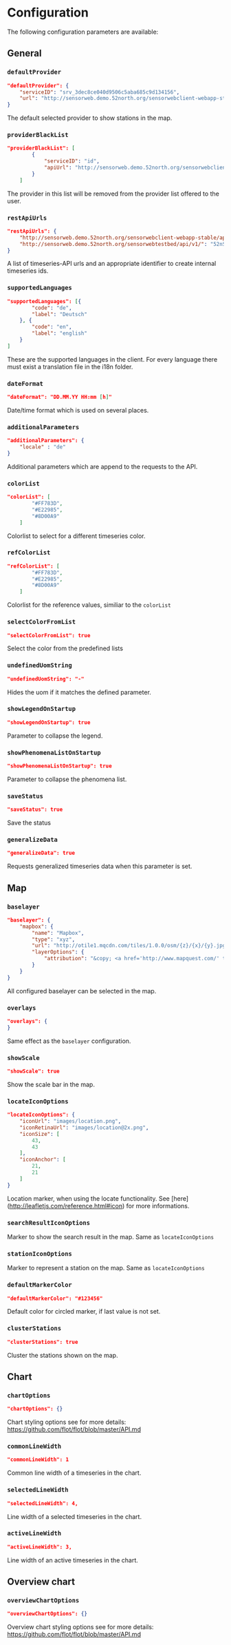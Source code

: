 
# Configuration

The following configuration parameters are available:

## General

### `defaultProvider`

```json
"defaultProvider": {
    "serviceID": "srv_3dec8ce040d9506c5aba685c9d134156",
    "url": "http://sensorweb.demo.52north.org/sensorwebclient-webapp-stable/api/v1/"
}
```

The default selected provider to show stations in the map.

### `providerBlackList`

```json
"providerBlackList": [
        {
            "serviceID": "id",
            "apiUrl": "http://sensorweb.demo.52north.org/sensorwebclient-webapp-stable/api/v1/"
        }
    ]
```

The provider in this list will be removed from the provider list offered to the user.

### `restApiUrls`

```json
"restApiUrls": {
    "http://sensorweb.demo.52north.org/sensorwebclient-webapp-stable/api/v1/": "52nSensorweb",
    "http://sensorweb.demo.52north.org/sensorwebtestbed/api/v1/": "52nSensorwebTestbed",
}
```

A list of timeseries-API urls and an appropriate identifier to create internal timeseries ids.

### `supportedLanguages`

```json
"supportedLanguages": [{
        "code": "de",
        "label": "Deutsch"
    }, {
        "code": "en",
        "label": "english"
    }
]
```

These are the supported languages in the client. For every language there must exist a translation file in the i18n folder.

### `dateFormat`

```json
"dateFormat": "DD.MM.YY HH:mm [h]"
```

Date/time format which is used on several places.

### `additionalParameters`

```json
"additionalParameters": {
    "locale" : "de"
}
```

Additional parameters which are append to the requests to the API.

### `colorList`

```json
"colorList": [
        "#FF783D",
        "#E22985",
        "#8D00A9"
    ]
```

Colorlist to select for a different timeseries color.

### `refColorList`

```json
"refColorList": [
        "#FF783D",
        "#E22985",
        "#8D00A9"
    ]
```

Colorlist for the reference values, similiar to the `colorList`

### `selectColorFromList`

```json
"selectColorFromList": true
```

Select the color from the predefined lists

### `undefinedUomString`

```json
"undefinedUomString": "-"
```

Hides the uom if it matches the defined parameter.

### `showLegendOnStartup`

```json
"showLegendOnStartup": true
```

Parameter to collapse the legend.

### `showPhenomenaListOnStartup`

```json
"showPhenomenaListOnStartup": true
```

Parameter to collapse the phenomena list.

### `saveStatus`

```json
"saveStatus": true
```

Save the status

### `generalizeData`

```json
"generalizeData": true
```

Requests generalized timeseries data when this parameter is set.


## Map

### `baselayer`

```json
"baselayer": {
    "mapbox": {
        "name": "Mapbox",
        "type": "xyz",
        "url": "http://otile1.mqcdn.com/tiles/1.0.0/osm/{z}/{x}/{y}.jpg",
        "layerOptions": {
            "attribution": "&copy; <a href='http://www.mapquest.com/' target='_blank'>MapQuest</a> <img src='http://developer.mapquest.com/content/osm/mq_logo.png'/>"
        }
    }
}
```

All configured baselayer can be selected in the map.

### `overlays`

```json
"overlays": {
}
```

Same effect as the `baselayer` configuration.

### `showScale`

```json
"showScale": true
```

Show the scale bar in the map.

### `locateIconOptions`

```json
"locateIconOptions": {
    "iconUrl": "images/location.png",
    "iconRetinaUrl": "images/location@2x.png",
    "iconSize": [
        43,
        43
    ],
    "iconAnchor": [
        21,
        21
    ]
}
```

Location marker, when using the locate functionality. See [here] (http://leafletjs.com/reference.html#icon) for more informations.


### `searchResultIconOptions`

Marker to show the search result in the map. Same as `locateIconOptions`

### `stationIconOptions`

Marker to represent a station on the map. Same as `locateIconOptions`

### `defaultMarkerColor`

```json
"defaultMarkerColor": "#123456"
```

Default color for circled marker, if last value is not set.

### `clusterStations`

```json
"clusterStations": true
```

Cluster the stations shown on the map.

## Chart

### `chartOptions`

```json
"chartOptions": {}
```

Chart styling options see for more details: https://github.com/flot/flot/blob/master/API.md     

### `commonLineWidth`

```json
"commonLineWidth": 1
```

Common line width of a timeseries in the chart.

### `selectedLineWidth`

```json
"selectedLineWidth": 4,
```

Line width of a selected timeseries in the chart.

### `activeLineWidth`

```json
"activeLineWidth": 3,
```

Line width of an active timeseries in the chart.

## Overview chart

### `overviewChartOptions`

```json
"overviewChartOptions": {}
```

Overview chart styling options see for more details: https://github.com/flot/flot/blob/master/API.md
